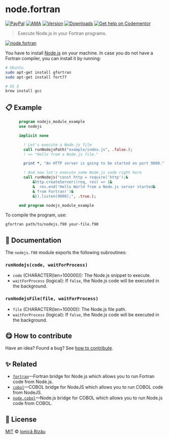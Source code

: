 
# node.fortran

 [![PayPal](https://img.shields.io/badge/%24-paypal-f39c12.svg)][paypal-donations] [![AMA](https://img.shields.io/badge/ask%20me-anything-1abc9c.svg)](https://github.com/IonicaBizau/ama) [![Version](https://img.shields.io/npm/v/node.fortran.svg)](https://www.npmjs.com/package/node.fortran) [![Downloads](https://img.shields.io/npm/dt/node.fortran.svg)](https://www.npmjs.com/package/node.fortran) [![Get help on Codementor](https://cdn.codementor.io/badges/get_help_github.svg)](https://www.codementor.io/johnnyb?utm_source=github&utm_medium=button&utm_term=johnnyb&utm_campaign=github)

> Execute Node.js in your Fortran programs.

[![node.fortran](http://i.imgur.com/OszvGVi.png)](#)

You have to install [Node.js](https://nodejs.org/en/) on
your machine. In case you do not have a Fortran compiler,
you can install it by running:
```sh
# Ubuntu
sudo apt-get install gfortran
sudo apt-get install fort77

# OS X
brew install gcc
```

## :clipboard: Example



```fortran
      program nodejs_module_example
      use nodejs

      implicit none

        ! Let's execute a Node.js file
        call runNodejsPath("example/index.js", .false.);
        ! => "Hello from a Node.js file."

        print *, "An HTTP server is going to be started on port 9000."

        ! And now let's execute some Node.js code right here
        call runNodejs("const http = require('http');&
            &http.createServer((req, res) => {&
            &  res.end('Hello World from a Node.js server started&
            & from Fortran!')&
            &}).listen(9000);", .true.);

      end program nodejs_module_example
```

To compile the program, use:
```sh
gfortran path/to/nodejs.f90 your-file.f90
```

## :memo: Documentation

The `nodejs.f90` module exports the following subroutines:
### `runNodejs(code, waitForProcess)`

 - `code` (CHARACTER(len=100000)): The Node.js snippet to execute.
 - `waitForProcess` (logical): If `false`, the Node.js code will be executed in the background.

### `runNodejsFile(file, waitForProcess)`

 - `file` (CHARACTER(len=10000)): The Node.js file path.
 - `waitForProcess` (logical): If `false`, the Node.js code will be executed in the background.


## :yum: How to contribute
Have an idea? Found a bug? See [how to contribute][contributing].


## :sparkles: Related

 - [`fortran`](https://github.com/IonicaBizau/node-fortran)—Fortran bridge for Node.js which allows you to run Fortran code from Node.js.
 - [`cobol`](https://github.com/IonicaBizau/node-cobol)—COBOL bridge for NodeJS which allows you to run COBOL code from NodeJS.
 - [`node.cobol`](https://github.com/IonicaBizau/node.cobol#readme)—Node.js bridge for COBOL which allows you to run Node.js code from COBOL.



## :scroll: License

[MIT][license] © [Ionică Bizău][website]

[paypal-donations]: https://www.paypal.com/cgi-bin/webscr?cmd=_s-xclick&hosted_button_id=RVXDDLKKLQRJW
[donate-now]: http://i.imgur.com/6cMbHOC.png

[license]: http://showalicense.com/?fullname=Ionic%C4%83%20Biz%C4%83u%20%3Cbizauionica%40gmail.com%3E%20(http%3A%2F%2Fionicabizau.net)&year=2016#license-mit
[website]: http://ionicabizau.net
[contributing]: /CONTRIBUTING.md
[docs]: /DOCUMENTATION.md

